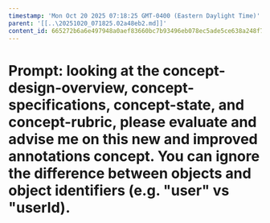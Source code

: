 ```yaml
---
timestamp: 'Mon Oct 20 2025 07:18:25 GMT-0400 (Eastern Daylight Time)'
parent: '[[..\20251020_071825.02a48eb2.md]]'
content_id: 665272b6a6e497948a0aef83660bc7b93496eb078ec5ade5ce638a248f78af9a
---
```


# Prompt: looking at the concept-design-overview, concept-specifications, concept-state, and concept-rubric, please evaluate and advise me on this new and improved annotations concept. You can ignore the difference between objects and object identifiers (e.g. "user" vs "userId).
